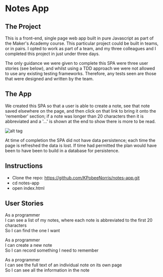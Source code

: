 Notes App
=========

The Project
-----
This is a front-end, single page web app built in pure Javascript as part of the Maker's Academy course.  This particular project could be built in teams, or in pairs.  I opted to work as part of a team, and my three colleagues and I completed this project in just under three days.   

The only guidance we were given to complete this SPA were three user stories (see below), and whilst using a TDD approach we were not allowed to use any existing testing frameworks.  Therefore, any tests seen are those that were designed and written by the team.

The App
-----
We created this SPA so that a user is able to create a note, see that note saved elsewhere on the page, and then click on that link to bring it onto the 'remember' section; if a note was longer than 20 characters then it is abbreviated and a '...' is shown at the end to show there is more to be read.


![alt tag](https://github.com/kpobeenorris/notes-app/Screenshot.png)

At time of completion the SPA did not have data persistence; each time the page is refreshed the data is lost.  If time had permitted the plan would have been to have been to build in a database for persistence.  

Instructions
------
* Clone the repo: https://github.com/KPobeeNorris/notes-app.git
* cd notes-app
* open index.html


User Stories
-----

As a programmer  
I can see a list of my notes, where each note is abbreviated to the first 20 characters  
So I can find the one I want  

As a programmer  
I can create a new note  
So I can record something I need to remember  

As a programmer  
I can see the full text of an individual note on its own page  
So I can see all the information in the note  
